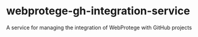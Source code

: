# webprotege-gh-integration-service
A service for managing the integration of WebProtege with GitHub projects
